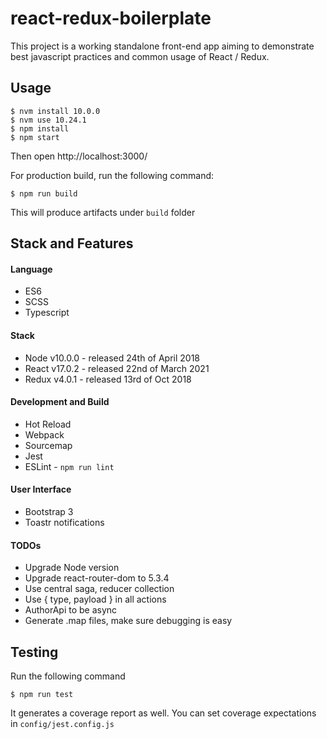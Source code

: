 # react-redux-boilerplate

This project is a working standalone front-end app aiming to demonstrate best javascript practices and common usage of React / Redux.

## Usage
```
$ nvm install 10.0.0
$ nvm use 10.24.1
$ npm install
$ npm start
```

Then open http://localhost:3000/

For production build, run the following command:

```
$ npm run build
```

This will produce artifacts under ``build`` folder

## Stack and Features

#### Language
- ES6
- SCSS
- Typescript

#### Stack
- Node v10.0.0 - released 24th of April 2018
- React v17.0.2 - released 22nd of March 2021
- Redux v4.0.1 - released 13rd of Oct 2018

#### Development and Build
- Hot Reload
- Webpack
- Sourcemap
- Jest
- ESLint - ``npm run lint``

#### User Interface
- Bootstrap 3
- Toastr notifications

#### TODOs

- Upgrade Node version
- Upgrade react-router-dom to 5.3.4
- Use central saga, reducer collection
- Use { type, payload } in all actions
- AuthorApi to be async
- Generate .map files, make sure debugging is easy

## Testing

Run the following command

```
$ npm run test
``` 

It generates a coverage report as well. You can set coverage expectations in ``config/jest.config.js``
